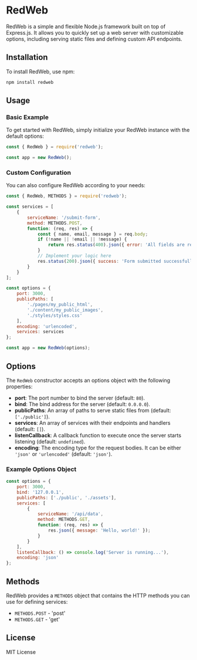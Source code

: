 # RedWeb

RedWeb is a simple and flexible Node.js framework built on top of Express.js. It allows you to quickly set up a web server with customizable options, including serving static files and defining custom API endpoints.

## Installation

To install RedWeb, use npm:

```bash
npm install redweb
```

## Usage

### Basic Example

To get started with RedWeb, simply initialize your RedWeb instance with the default options:

```javascript
const { RedWeb } = require('redweb');

const app = new RedWeb();
```

### Custom Configuration

You can also configure RedWeb according to your needs:

```javascript
const { RedWeb, METHODS } = require('redweb');

const services = [
    {
        serviceName: '/submit-form',
        method: METHODS.POST,
        function: (req, res) => {
            const { name, email, message } = req.body;
            if (!name || !email || !message) {
                return res.status(400).json({ error: 'All fields are required' });
            }
            // Implement your logic here
            res.status(200).json({ success: 'Form submitted successfully' });
        }
    }
];

const options = {
    port: 3000,
    publicPaths: [
        './pages/my_public_html',
        './content/my_public_images',
        './styles/styles.css'
    ],
    encoding: 'urlencoded',
    services: services
};

const app = new RedWeb(options);
```

## Options

The `RedWeb` constructor accepts an options object with the following properties:

- **port**: The port number to bind the server (default: `80`).
- **bind**: The bind address for the server (default: `0.0.0.0`).
- **publicPaths**: An array of paths to serve static files from (default: `['./public']`).
- **services**: An array of services with their endpoints and handlers (default: `[]`).
- **listenCallback**: A callback function to execute once the server starts listening (default: `undefined`).
- **encoding**: The encoding type for the request bodies. It can be either `'json'` or `'urlencoded'` (default: `'json'`).

### Example Options Object

```javascript
const options = {
    port: 3000,
    bind: '127.0.0.1',
    publicPaths: ['./public', './assets'],
    services: [
        {
            serviceName: '/api/data',
            method: METHODS.GET,
            function: (req, res) => {
                res.json({ message: 'Hello, world!' });
            }
        }
    ],
    listenCallback: () => console.log('Server is running...'),
    encoding: 'json'
};
```

## Methods

RedWeb provides a `METHODS` object that contains the HTTP methods you can use for defining services:

- `METHODS.POST` - 'post'
- `METHODS.GET` - 'get'

## License

MIT License